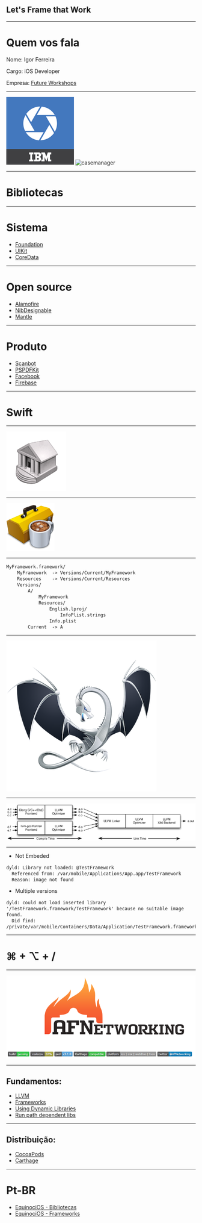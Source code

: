 ## Let's Frame that Work

---

# Quem vos fala

Nome: Igor Ferreira

Cargo: iOS Developer

Empresa: [Future Workshops](http://futureworkshops.com)

---

![datacap](assets/datacap.png)
![casemanager](assets/casemanager.png)

---

# Bibliotecas

---

# Sistema

* [Foundation](https://developer.apple.com/reference/foundation)
* [UIKit](https://developer.apple.com/reference/uikit)
* [CoreData](https://developer.apple.com/library/content/documentation/Cocoa/Conceptual/CoreData/index.html?utm_source=iosstash.io)

---

# Open source

* [Alamofire](https://github.com/Alamofire/Alamofire)
* [NibDesignable](https://github.com/mbogh/NibDesignable)
* [Mantle](https://github.com/Mantle/Mantle)

---

# Produto

* [Scanbot](https://scanbot.io/en/sdk.html)
* [PSPDFKit](https://pspdfkit.com)
* [Facebook](https://developers.facebook.com/docs/ios/)
* [Firebase](https://firebase.google.com/docs/ios/setup)

---

# Swift

---

![400%](assets/static.png)

---

![400%](assets/framework_icon.png)

---

```
MyFramework.framework/
    MyFramework  -> Versions/Current/MyFramework
    Resources    -> Versions/Current/Resources
    Versions/
        A/
            MyFramework
            Resources/
                English.lproj/
                    InfoPlist.strings
                Info.plist
        Current  -> A
```


---

![fit](assets/DragonMedium.png)

---

![fit](assets/LTO.png)

---

* Not Embeded

```
dyld: Library not loaded: @TestFramework
  Referenced from: /var/mobile/Applications/App.app/TestFramework
  Reason: image not found
```  

* Multiple versions

```
dyld: could not load inserted library '/TestFramework.framework/TestFramework' because no suitable image found.  
  Did find: /private/var/mobile/Containers/Data/Application/TestFramework.framework/TestFramework
```

---

# ⌘ + ⌥ + /

---

![fit](assets/afNetworkingbanner.png)

---

## Fundamentos:

* [LLVM](http://llvm.org)
* [Frameworks](https://developer.apple.com/library/content/documentation/MacOSX/Conceptual/BPFrameworks/Frameworks.html)
* [Using Dynamic Libraries](https://developer.apple.com/library/content/documentation/DeveloperTools/Conceptual/DynamicLibraries/100-Articles/UsingDynamicLibraries.html)
* [Run path dependent libs](https://developer.apple.com/library/content/documentation/DeveloperTools/Conceptual/DynamicLibraries/100-Articles/RunpathDependentLibraries.html)

---

## Distribuição:

* [CocoaPods](https://cocoapods.org)
* [Carthage](https://github.com/Carthage/Carthage)

---

# Pt-BR

* [EquinociOS - Bibliotecas](http://equinocios.com/library/2016/03/17/bibliotecas/)
* [EquinociOS - Frameworks](http://equinocios.com/frameworks/2016/03/26/criando-frameworks/)
